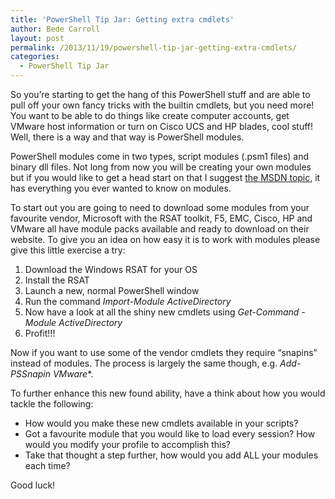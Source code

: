 ```yaml
---
title: 'PowerShell Tip Jar: Getting extra cmdlets'
author: Bede Carroll
layout: post
permalink: /2013/11/19/powershell-tip-jar-getting-extra-cmdlets/
categories:
  - PowerShell Tip Jar
---
```

So you&#8217;re starting to get the hang of this PowerShell stuff and are able to pull off your own fancy tricks with the builtin cmdlets, but you need more! You want to be able to do things like create computer accounts, get VMware host information or turn on Cisco UCS and HP blades, cool stuff! Well, there is a way and that way is PowerShell modules.

PowerShell modules come in two types, script modules (.psm1 files) and binary dll files. Not long from now you will be creating your own modules but if you would like to get a head start on that I suggest <a href="http://msdn.microsoft.com/en-us/library/dd901839(v=vs.85).aspx" target="_blank">the MSDN topic</a>, it has everything you ever wanted to know on modules.

To start out you are going to need to download some modules from your favourite vendor, Microsoft with the RSAT toolkit, F5, EMC, Cisco, HP and VMware all have module packs available and ready to download on their website. To give you an idea on how easy it is to work with modules please give this little exercise a try:

1.  Download the Windows RSAT for your OS
2.  Install the RSAT
3.  Launch a new, normal PowerShell window
4.  Run the command *Import-Module ActiveDirectory*
5.  Now have a look at all the shiny new cmdlets using *Get-Command -Module ActiveDirectory*
6.  Profit!!!

Now if you want to use some of the vendor cmdlets they require &#8220;snapins&#8221; instead of modules. The process is largely the same though, e.g. *Add-PSSnapin VMware**.

To further enhance this new found ability, have a think about how you would tackle the following:

*   How would you make these new cmdlets available in your scripts?
*   Got a favourite module that you would like to load every session? How would you modify your profile to accomplish this?
*   Take that thought a step further, how would you add ALL your modules each time?

Good luck!

&nbsp;